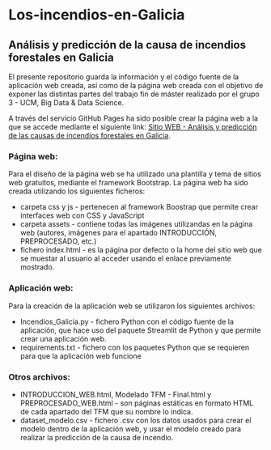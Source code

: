 # Los-incendios-en-Galicia
## Análisis y predicción de la causa de incendios forestales en Galicia

El presente repositorio guarda la información y el código fuente de la aplicación web creada, así como de la página web creada con el objetivo de exponer las distintas partes del trabajo fin de máster realizado por el grupo 3 - UCM, Big Data & Data Science.

A través del servicio GitHub Pages ha sido posible crear la página web a la que se accede mediante el siguiente link: [Sitio WEB - Análisis y predicción de las causas de incendios forestales en Galicia](https://lenamorianu.github.io/Los-incendios-en-Galicia/). 

### Página web:

Para el diseño de la página web se ha utilizado una plantilla y tema de sitios web gratuitos, mediante el framework Bootstrap.
La página web ha sido creada utilizando los siguientes ficheros:

- carpeta css y js - pertenecen al framework Boostrap que permite crear interfaces web con CSS y JavaScript
- carpeta assets - contiene todas las imágenes utilizandas en la página web (autores, imágenes para el apartado INTRODUCCIÓN, PREPROCESADO, etc.)
- fichero index.html - es la página por defecto o la home del sitio web que se muestar al usuario al acceder usando el enlace previamente mostrado.


### Aplicación web:

Para la creación de la aplicación web se utilizaron los siguientes archivos:

- Incendios_Galicia.py - fichero Python con el código fuente de la aplicación, que hace uso del paquete Streamlit de Python y que permite crear una aplicación web.
- requirements.txt - fichero con los paquetes Python que se requieren para que la aplicación web funcione


### Otros archivos:

- INTRODUCCION_WEB.html, Modelado TFM - Final.html y PREPROCESADO_WEB.html - son páginas estáticas en formato HTML de cada apartado del TFM que su nombre lo indica.
- dataset_modelo.csv - fichero .csv con los datos usados para crear el modelo dentro de la aplicación web, y usar el modelo creado para realizar la predicción de la causa de incendio.

